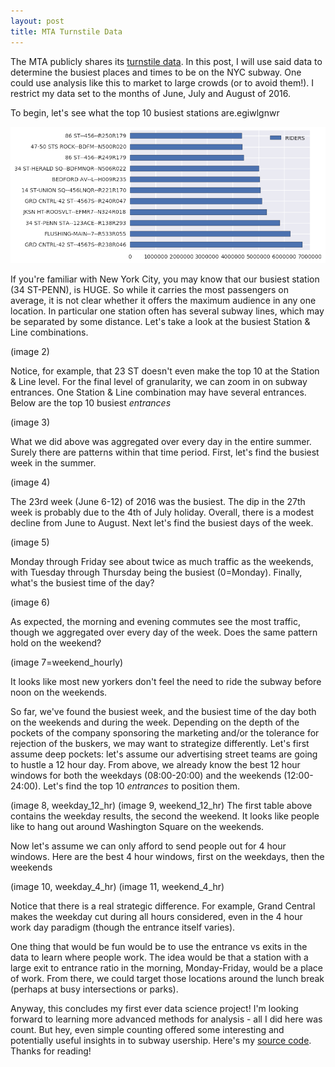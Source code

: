 ```yaml
---
layout: post
title: MTA Turnstile Data
---
```


The MTA publicly shares its [turnstile data](http://web.mta.info/developers/turnstile.html). In this post, I will use said data to determine the busiest places and times to be on the NYC subway. One could use analysis like this to market to large crowds (or to avoid them!). I restrict my data set to the months of June, July and August of 2016.

To begin, let's see what the top 10 busiest stations are.egiwlgnwr

![Image 1](https://github.com/michaelaaroncantrell/michaelaaroncantrell.github.io/blob/master/_posts/Agg_exit.png)


If you're familiar with New York City, you may know that our busiest station (34 ST-PENN), is HUGE. So while it carries the most passengers on average, it is not clear whether it offers the maximum audience in any one location. In particular one station often has several subway lines, which may be separated by some distance. Let's take a look at the busiest Station & Line combinations.

(image 2)

Notice, for example, that 23 ST doesn't even make the top 10 at the Station & Line level. For the final level of granularity, we can zoom in on subway entrances. One Station & Line combination may have several entrances. Below are the top 10 busiest *entrances*

(image 3)

What we did above was aggregated over every day in the entire summer. Surely there are patterns within that time period. First, let's find the busiest week in the summer.

(image 4)

The 23rd week (June 6-12) of 2016 was the busiest. The dip in the 27th week is probably due to the 4th of July holiday. Overall, there is a modest decline from June to August. Next let's find the busiest days of the week.

(image 5)

Monday through Friday see about twice as much traffic as the weekends, with Tuesday through Thursday being the busiest (0=Monday). Finally, what's the busiest time of the day?

(image 6)

As expected, the morning and evening commutes see the most traffic, though we aggregated over every day of the week. Does the same pattern hold on the weekend?

(image 7=weekend_hourly)

It looks like most new yorkers don't feel the need to ride the subway before noon on the weekends.

So far, we've found the busiest week, and the busiest time of the day both on the weekends and during the week. Depending on the depth of the pockets of the company sponsoring the marketing and/or the tolerance for rejection of the buskers, we may want to strategize differently. Let's first assume deep pockets: let's assume our advertising street teams are going to hustle a 12 hour day. From above, we already know the best 12 hour windows for both the weekdays (08:00-20:00) and the weekends (12:00-24:00). Let's find the top 10 *entrances* to position them. 

(image 8, weekday_12_hr)
(image 9, weekend_12_hr)
The first table above contains the weekday results, the second the weekend. It looks like people like to hang out around Washington Square on the weekends.

Now let's assume we can only afford to send people out for 4 hour windows. Here are the best 4 hour windows, first on the weekdays, then the weekends

(image 10, weekday_4_hr)
(image 11, weekend_4_hr)

Notice that there is a real strategic difference. For example, Grand Central makes the weekday cut during all hours considered, even in the 4 hour work day paradigm (though the entrance itself varies).

One thing that would be fun would be to use the entrance vs exits in the data to learn where people work. The idea would be that a station with a large exit to entrance ratio in the morning, Monday-Friday, would be a place of work. From there, we could target those locations around the lunch break (perhaps at busy intersections or parks).

Anyway, this concludes my first ever data science project! I'm looking forward to learning more advanced methods for analysis - all I did here was count. But hey, even simple counting offered some interesting and potentially useful insights in to subway usership. Here's my [source code](http://localhost:8888/notebooks/ds/metis/metisgh/Metis-Project1/MTA_Final.ipynb). Thanks for reading!

